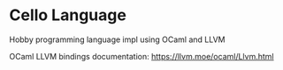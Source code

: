 # Cello Language

Hobby programming language impl using OCaml and LLVM

OCaml LLVM bindings documentation: https://llvm.moe/ocaml/Llvm.html
